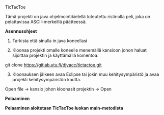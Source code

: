 TicTacToe 

Tämä projekti on java ohjelmointikielellä toteutettu ristinolla peli, joka on pelattavissa ASCII-merkeillä päätteessä.


**Asennusohjeet**

1. Tarkista että sinulla in java koneellasi

2. Kloonaa projekti omalle koneelle menemällä kansioon johon haluat sijoittaa projektin ja käyttämällä komentoa:

git clone https://gitlab.utu.fi/djvacc/tictactoe.git


3. Kloonauksen jälkeen avaa Eclipse tai jokin muu kehitysympäristö ja avaa projekti kehitysympäristön kautta.

Open file -> kansio johon kloonasit projektin -> Open



**Pelaaminen**

**Pelaaminen aloitetaan TicTacToe luokan main-metodista**

